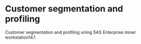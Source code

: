 # Customer segmentation and profiling
 Customer segmentation and profiling uning SAS Enterprise miner workstation14.1
